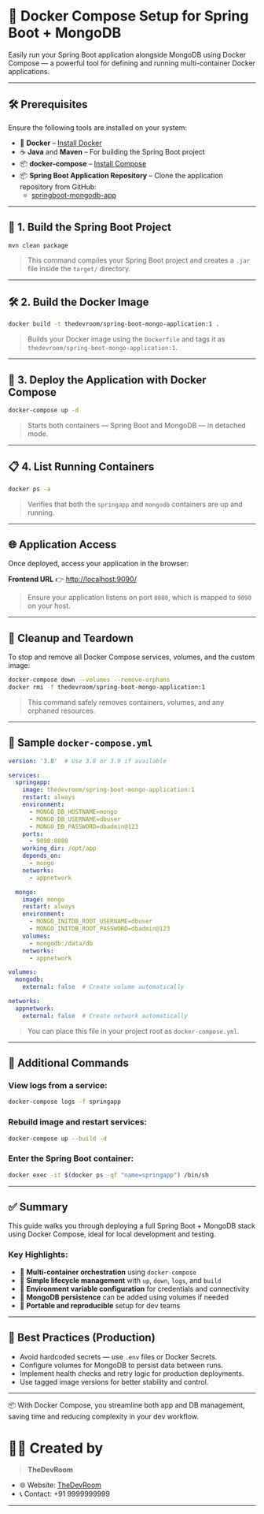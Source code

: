# 🐳 Docker Compose Setup for Spring Boot + MongoDB

Easily run your Spring Boot application alongside MongoDB using Docker Compose — a powerful tool for defining and running multi-container Docker applications.

---

## 🛠 Prerequisites

Ensure the following tools are installed on your system:

- 🐳 **Docker** – [Install Docker](https://docs.docker.com/get-docker/)
- ☕ **Java** and **Maven** – For building the Spring Boot project
- 📦 **docker-compose** – [Install Compose](https://docs.docker.com/compose/install/)
- 📦 **Spring Boot Application Repository** – Clone the application repository from GitHub:
    - [springboot-mongodb-app](https://github.com/localhost-devel/springboot-mongodb-app.git)

---

## 🔨 1. Build the Spring Boot Project

```bash
mvn clean package
```

> This command compiles your Spring Boot project and creates a `.jar` file inside the `target/` directory.

---

## 🛠 2. Build the Docker Image

```bash
docker build -t thedevroom/spring-boot-mongo-application:1 .
```

> Builds your Docker image using the `Dockerfile` and tags it as `thedevroom/spring-boot-mongo-application:1`.

---

## 🚀 3. Deploy the Application with Docker Compose

```bash
docker-compose up -d
```

> Starts both containers — Spring Boot and MongoDB — in detached mode.

---

## 📋 4. List Running Containers

```bash
docker ps -a
```

> Verifies that both the `springapp` and `mongodb` containers are up and running.

---

## 🌐 Application Access

Once deployed, access your application in the browser:

**Frontend URL** 👉 [http://localhost:9090/](http://localhost:9090/)

> Ensure your application listens on port `8080`, which is mapped to `9090` on your host.

---

## 🧹 Cleanup and Teardown

To stop and remove all Docker Compose services, volumes, and the custom image:

```bash
docker-compose down --volumes --remove-orphans
docker rmi -f thedevroom/spring-boot-mongo-application:1
```

> This command safely removes containers, volumes, and any orphaned resources.

---

## 📁 Sample `docker-compose.yml`

```yaml
version: '3.8'  # Use 3.8 or 3.9 if available

services:
  springapp:
    image: thedevroom/spring-boot-mongo-application:1
    restart: always
    environment:
      - MONGO_DB_HOSTNAME=mongo
      - MONGO_DB_USERNAME=dbuser
      - MONGO_DB_PASSWORD=dbadmin@123
    ports:
      - 9090:8080
    working_dir: /opt/app
    depends_on:
      - mongo
    networks:
      - appnetwork

  mongo:
    image: mongo
    restart: always
    environment:
      - MONGO_INITDB_ROOT_USERNAME=dbuser
      - MONGO_INITDB_ROOT_PASSWORD=dbadmin@123
    volumes:
      - mongodb:/data/db
    networks:
      - appnetwork

volumes:
  mongodb:
    external: false  # Create volume automatically

networks:
  appnetwork:
    external: false  # Create network automatically
```

> You can place this file in your project root as `docker-compose.yml`.

---

## 🔎 Additional Commands

### View logs from a service:
```bash
docker-compose logs -f springapp
```

### Rebuild image and restart services:
```bash
docker-compose up --build -d
```

### Enter the Spring Boot container:
```bash
docker exec -it $(docker ps -qf "name=springapp") /bin/sh
```

---

## ✅ Summary

This guide walks you through deploying a full Spring Boot + MongoDB stack using Docker Compose, ideal for local development and testing.

### Key Highlights:

- 🧱 **Multi-container orchestration** using `docker-compose`
- 🔄 **Simple lifecycle management** with `up`, `down`, `logs`, and `build`
- 🔐 **Environment variable configuration** for credentials and connectivity
- 💾 **MongoDB persistence** can be added using volumes if needed
- 📂 **Portable and reproducible** setup for dev teams

---

## 🔐 Best Practices (Production)

- Avoid hardcoded secrets — use `.env` files or Docker Secrets.
- Configure volumes for MongoDB to persist data between runs.
- Implement health checks and retry logic for production deployments.
- Use tagged image versions for better stability and control.

---

📦 With Docker Compose, you streamline both app and DB management, saving time and reducing complexity in your dev workflow.

# 👨‍💻 Created by

>**TheDevRoom**

- 🌐 Website: [TheDevRoom](https://github.com/localhost-devel/localhost-devel/blob/master/README.md)
- 📞 Contact: +91 9999999999

---
